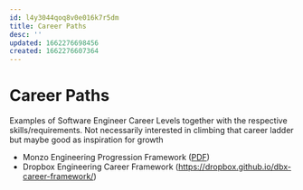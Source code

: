 ```yaml
---
id: l4y3044qoq8v0e016k7r5dm
title: Career Paths
desc: ''
updated: 1662276698456
created: 1662276607364
---
```

# Career Paths

Examples of Software Engineer Career Levels together with the respective skills/requirements. Not necessarily interested
in climbing that career ladder but maybe good as inspiration for growth

- Monzo Engineering Progression Framework ([PDF](https://monzo.com/documents/engineering-progression-framework-v2-0.pdf))
- Dropbox Engineering Career Framework (https://dropbox.github.io/dbx-career-framework/)
